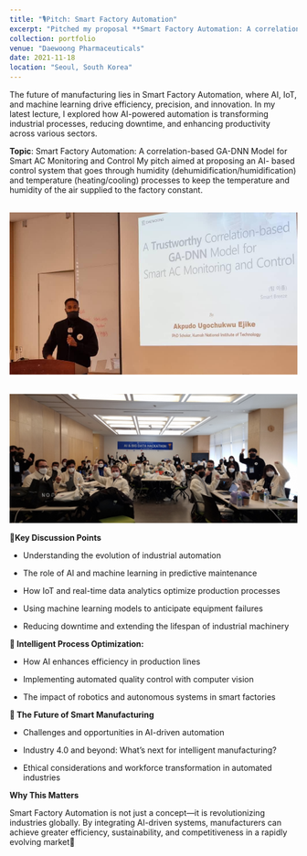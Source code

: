 ```yaml
---
title: "🎙️Pitch: Smart Factory Automation"
excerpt: "Pitched my proposal **Smart Factory Automation: A correlation-based GA-DNN Model for Smart AC Monitoring and Control** at the Daewoong Foundation AI & Big Data Hackathon organised by Daewoong Foundation."
collection: portfolio
venue: "Daewoong Pharmaceuticals"
date: 2021-11-18
location: "Seoul, South Korea"
---
```


The future of manufacturing lies in Smart Factory Automation, where AI, IoT, and machine learning drive efficiency, precision, and innovation. In my latest lecture, I explored how AI-powered automation is transforming industrial processes, reducing downtime, and enhancing productivity across various sectors. 

**Topic**: Smart Factory Automation: A correlation-based GA-DNN Model for Smart AC Monitoring and Control
My pitch aimed at proposing an AI- based control system that goes through humidity (dehumidification/humidification) and temperature (heating/cooling) processes to keep the temperature and humidity of the air supplied to the factory constant.


<br/><img src='/images/hackaton.jpg'> 

<br/><img src='/images/hack0.jpg'> 

**📍Key Discussion Points**

* Understanding the evolution of industrial automation

* The role of AI and machine learning in predictive maintenance

* How IoT and real-time data analytics optimize production processes

* Using machine learning models to anticipate equipment failures

* Reducing downtime and extending the lifespan of industrial machinery

**📍 Intelligent Process Optimization:**

* How AI enhances efficiency in production lines

* Implementing automated quality control with computer vision

* The impact of robotics and autonomous systems in smart factories

**📍 The Future of Smart Manufacturing**

* Challenges and opportunities in AI-driven automation

* Industry 4.0 and beyond: What’s next for intelligent manufacturing?

* Ethical considerations and workforce transformation in automated industries

**Why This Matters**

Smart Factory Automation is not just a concept—it is revolutionizing industries globally. By integrating AI-driven systems, manufacturers can achieve greater efficiency, sustainability, and competitiveness in a rapidly evolving market🚀
